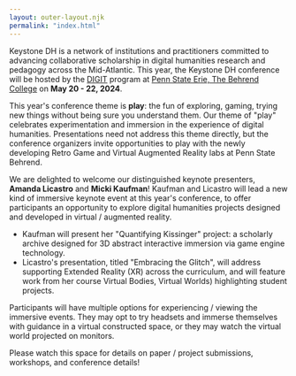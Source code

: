 ```yaml
---
layout: outer-layout.njk
permalink: "index.html"
---
```


 
Keystone DH is a network of institutions and practitioners committed to advancing collaborative scholarship in digital humanities research and pedagogy across the Mid-Atlantic. 
This year, the Keystone DH conference will be hosted by the [DIGIT](https://digit-psb.github.io/DIGIT/) program
at [Penn State Erie, The Behrend College](https://behrend.psu.edu/) on  <strong>May 20 - 22, 2024</strong>.

This year's conference theme is <strong>play</strong>: the fun of exploring, gaming, 
trying new things without being sure you understand them. 
Our theme of "play" celebrates experimentation and immersion in the experience of digital humanities. 
Presentations need not address this theme directly, but the conference organizers invite 
opportunities to play with the newly developing Retro Game and Virtual Augmented Reality labs at Penn State Behrend.

We are delighted to welcome our distinguished keynote presenters, **Amanda Licastro** and **Micki Kaufman**! 
Kaufman and Licastro will lead a new kind of immersive keynote event at this year's conference,
to offer participants an opportunity to explore 
digital humanities projects designed and developed in virtual / augmented reality. 
* Kaufman will present her "Quantifying Kissinger" project: a scholarly archive designed for 3D abstract interactive immersion via game engine technology.
* Licastro's presentation, titled "Embracing the Glitch", will address supporting Extended Reality (XR) across the curriculum, and will feature work from her course
Virtual Bodies, Virtual Worlds) highlighting student projects. 


Participants will have multiple 
options for experiencing / viewing the immersive events. They may opt 
to try headsets and immerse themselves with guidance in a virtual constructed space, or they may watch the
virtual world projected on monitors. 

Please watch this space for details on paper / project submissions, workshops, and conference details! 
    
